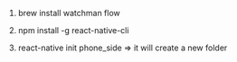 
1. brew install watchman flow

2. npm install -g react-native-cli

3. react-native init phone_side  => it will create a new folder


